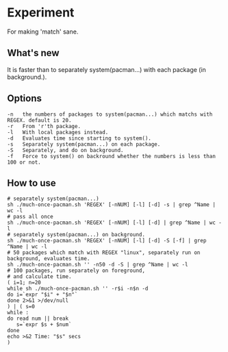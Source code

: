 # Experiment
  For making 'match' sane.

## What's new
  It is faster than to separately system(pacman...) with each package (in background.).

## Options
    -n   the numbers of packages to system(pacman...) which matchs with REGEX. default is 20.
    -r   From 'r'th package.
    -l   With local packages instead.
    -d   Evaluates time since starting to system().
    -s   Separately system(pacman...) on each package.
    -S   Separately, and do on background.
    -f   Force to system() on backround whether the numbers is less than 100 or not.

## How to use
    # separately system(pacman...)
    sh ./much-once-pacman.sh 'REGEX' [-nNUM] [-l] [-d] -s | grep ^Name | wc -l
    # pass all once
    sh ./much-once-pacman.sh 'REGEX' [-nNUM] [-l] [-d] | grep ^Name | wc -l
    # separately system(pacman...) on background.
    sh ./much-once-pacman.sh 'REGEX' [-nNUM] [-l] [-d] -S [-f] | grep ^Name | wc -l
    # 50 packages which match with REGEX "linux", separately run on background, evaluates time.
    sh ./much-once-pacman.sh '' -n50 -d -S | grep ^Name | wc -l
    # 100 packages, run separately on foreground,
    # and calculate time.
    ( i=1; n=20
    while sh ./much-once-pacman.sh '' -r$i -n$n -d
    do i=`expr "$i" + "$n"`
    done 2>&1 >/dev/null
    ) | ( s=0
    while :
    do read num || break
       s=`expr $s + $num`
    done
    echo >&2 Time: "$s" secs
    )
